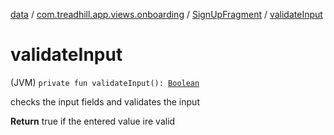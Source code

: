 [data](../../index.md) / [com.treadhill.app.views.onboarding](../index.md) / [SignUpFragment](index.md) / [validateInput](./validate-input.md)

# validateInput

(JVM) `private fun validateInput(): `[`Boolean`](https://kotlinlang.org/api/latest/jvm/stdlib/kotlin/-boolean/index.html)

checks the input fields and validates the input

**Return**
true if the entered value ire valid

